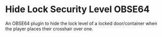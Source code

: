 # Hide Lock Security Level OBSE64

An OBSE64 plugin to hide the lock level of a locked door/container when the player places their crosshair over one.
